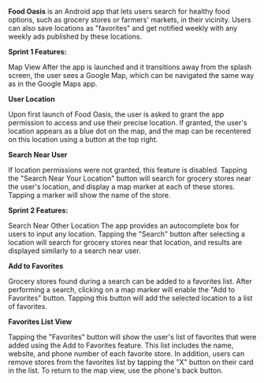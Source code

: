 **Food Oasis** is an Android app that lets users search for healthy food options, such as grocery stores or farmers' markets, in their vicinity. Users can also save locations as "favorites" and get notified weekly with any weekly ads published by these locations.

**Sprint 1 Features:**

Map View
After the app is launched and it transitions away from the splash screen, the user sees a Google Map, which can be navigated the same way as in the Google Maps app.

**User Location**

Upon first launch of Food Oasis, the user is asked to grant the app permission to access and use their precise location. If granted, the user's location appears as a blue dot on the map, and the map can be recentered on this location using a button at the top right.

**Search Near User**

If location permissions were not granted, this feature is disabled. Tapping the "Search Near Your Location" button will search for grocery stores near the user's location, and display a map marker at each of these stores. Tapping a marker will show the name of the store.

**Sprint 2 Features:**

Search Near Other Location
The app provides an autocomplete box for users to input any location. Tapping the "Search" button after selecting a location will search for grocery stores near that location, and results are displayed similarly to a search near user.

**Add to Favorites**

Grocery stores found during a search can be added to a favorites list. After performing a search, clicking on a map marker will enable the "Add to Favorites" button. Tapping this button will add the selected location to a list of favorites.

**Favorites List View**

Tapping the "Favorites" button will show the user's list of favorites that were added using the Add to Favorites feature. This list includes the name, website, and phone number of each favorite store. In addition, users can remove stores from the favorites list by tapping the "X" button on their card in the list. To return to the map view, use the phone's back button.

